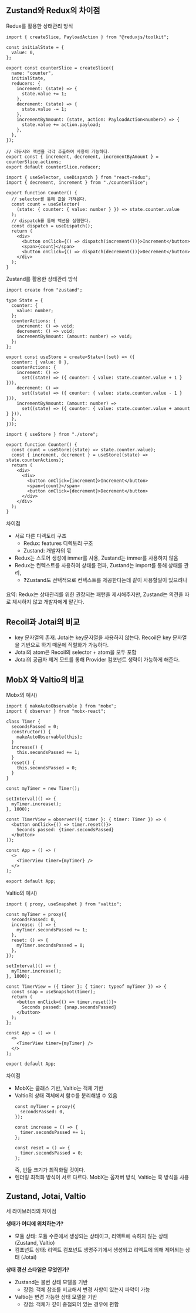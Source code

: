 ## Zustand와 Redux의 차이점

Redux를 활용한 상태관리 방식

```tsx
import { createSlice, PayloadAction } from "@reduxjs/toolkit";

const initialState = {
  value: 0,
};

export const counterSlice = createSlice({
  name: "counter",
  initialState,
  reducers: {
    increment: (state) => {
      state.value += 1;
    },
    decrement: (state) => {
      state.value -= 1;
    },
    incrementByAmount: (state, action: PayloadAction<number>) => {
      state.value += action.payload;
    },
  },
});

// 리듀서와 액션을 각각 추출하여 사용이 가능하다.
export const { increment, decrement, incrementByAmount } = counterSlice.actions;
export default counterSlice.reducer;
```

```tsx
import { useSelector, useDispatch } from "react-redux";
import { decrement, increment } from "./counterSlice";

export function Counter() {
  // selector를 통해 값을 가져온다.
  const count = useSelector(
    (state: { counter: { value: number } }) => state.counter.value
  );
  // dispatch를 통해 액션을 실행한다.
  const dispatch = useDispatch();
  return (
    <div>
      <button onClick={() => dispatch(increment())}>Increment</button>
      <span>{count}</span>
      <button onClick={() => dispatch(decrement())}>Decrement</button>
    </div>
  );
}
```

Zustand를 활용한 상태관리 방식

```tsx
import create from "zustand";

type State = {
  counter: {
    value: number;
  };
  counterActions: {
    increment: () => void;
    decrement: () => void;
    incrementByAmount: (amount: number) => void;
  };
};

export const useStore = create<State>((set) => ({
  counter: { value: 0 },
  counterActions: {
    increment: () =>
      set((state) => ({ counter: { value: state.counter.value + 1 } })),
    decrement: () =>
      set((state) => ({ counter: { value: state.counter.value - 1 } })),
    incrementByAmount: (amount: number) =>
      set((state) => ({ counter: { value: state.counter.value + amount } })),
  },
}));
```

```tsx
import { useStore } from "./store";

export function Counter() {
  const count = useStore((state) => state.counter.value);
  const { increment, decrement } = useStore((state) => state.counterActions);
  return (
    <div>
      <div>
        <button onClick={increment}>Increment</button>
        <span>{count}</span>
        <button onClick={decrement}>Decrement</button>
      </div>
    </div>
  );
}
```

차이점

- 서로 다른 디렉토리 구조
  - Redux: features 디렉토리 구조
  - Zustand: 개발자의 몫
- Redux는 스토어 생성에 immer를 사용, Zustand는 immer를 사용하지 않음
- Redux는 컨텍스트를 사용하여 상태를 전파, Zustand는 import를 통해 상태를 관리,
  - ❓Zustand도 선택적으로 컨텍스트를 제공한다는데 같이 사용할일이 있으려나

요약: Redux는 상태관리를 위한 권장되는 패턴을 제시해주지만, Zustand는 의견을 따로 제시하지 않고 개발자에게 맡긴다.

## Recoil과 Jotai의 비교

- key 문자열의 존재. Jotai는 key문자열을 사용하지 않는다. Recoil은 key 문자열을 기반으로 하기 때문에 직렬화가 가능하다.
- Jotai의 atom은 Recoil의 selector + atom을 모두 포함
- Jotai의 공급자 제거 모드를 통해 Provider 컴포넌트 생략이 가능하게 해준다.

## MobX 와 Valtio의 비교

Mobx의 예시)

```tsx
import { makeAutoObservable } from "mobx";
import { observer } from "mobx-react";

class Timer {
  secondsPassed = 0;
  constructor() {
    makeAutoObservable(this);
  }
  increase() {
    this.secondsPassed += 1;
  }
  reset() {
    this.secondsPassed = 0;
  }
}

const myTimer = new Timer();

setInterval(() => {
  myTimer.increase();
}, 1000);

const TimerView = observer(({ timer }: { timer: Timer }) => (
  <button onClick={() => timer.reset()}>
    Seconds passed: {timer.secondsPassed}
  </button>
));

const App = () => (
  <>
    <TimerView timer={myTimer} />
  </>
);

export default App;
```

Valtio의 예시)

```tsx
import { proxy, useSnapshot } from "valtio";

const myTimer = proxy({
  secondsPassed: 0,
  increase: () => {
    myTimer.secondsPassed += 1;
  },
  reset: () => {
    myTimer.secondsPassed = 0;
  },
});

setInterval(() => {
  myTimer.increase();
}, 1000);

const TimerView = ({ timer }: { timer: typeof myTimer }) => {
  const snap = useSnapshot(timer);
  return (
    <button onClick={() => timer.reset()}>
      Seconds passed: {snap.secondsPassed}
    </button>
  );
};

const App = () => (
  <>
    <TimerView timer={myTimer} />
  </>
);

export default App;
```

차이점

- MobX는 클래스 기반, Valtio는 객체 기반
- Valtio의 상태 객체에서 함수를 분리해낼 수 있음
  ```tsx
  const myTimer = proxy({
    secondsPassed: 0,
  });

  const increase = () => {
    timer.secondsPassed += 1;
  };

  const reset = () => {
    timer.secondsPassed = 0;
  };
  ```
  즉, 번들 크기가 최적화될 것이다.
- 렌더링 최적화 방식이 서로 다르다. MobX는 옵저버 방식, Valtio는 훅 방식을 사용

## Zustand, Jotai, Valtio

세 라이브러리의 차이점

**생태가 어디에 위치하는가?**

- 모듈 상태: 모듈 수준에서 생성되는 상태이고, 리액트에 속하지 않는 상태 (Zustand, Valtio)
- 컴포넌트 상태: 리액트 컴포넌트 생명주기에서 생성되고 리액트에 의해 제어되는 상태 (Jotai)

**상태 갱신 스타일은 무엇인가?**

- Zustand는 불변 상태 모델을 기반
  - 장점: 객체 참조를 비교해서 변경 사항이 있는지 파악이 가능
- Valtio는 변경 가능한 상태 모델을 기반
  - 장점: 객체가 깊이 중첩되어 있는 경우에 편함
